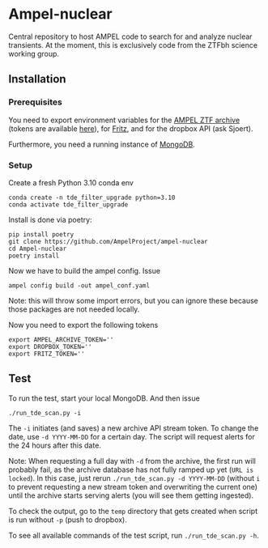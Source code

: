 # Ampel-nuclear
Central repository to host AMPEL code to search for and analyze nuclear transients. At the moment, this is exclusively code from the ZTFbh science working group.

## Installation
### Prerequisites
You need to export environment variables for the [AMPEL ZTF archive](https://ampelproject.github.io/astronomy/ztf/index) (tokens are available [here](https://ampel.zeuthen.desy.de/live/dashboard/tokens)), for [Fritz](https://fritz.science/), and for the dropbox API (ask Sjoert). 

Furthermore, you need a running instance of [MongoDB](https://www.mongodb.com/docs/manual/installation/).

### Setup
Create a fresh Python 3.10 conda env
```
conda create -n tde_filter_upgrade python=3.10
conda activate tde_filter_upgrade
```
Install is done via poetry:
```
pip install poetry 
git clone https://github.com/AmpelProject/ampel-nuclear
cd Ampel-nuclear
poetry install
```
Now we have to build the ampel config. Issue
```
ampel config build -out ampel_conf.yaml
```
Note: this will throw some import errors, but you can ignore these because those packages are not needed locally. 

Now you need to export the following tokens
```
export AMPEL_ARCHIVE_TOKEN='' 
export DROPBOX_TOKEN=''
export FRITZ_TOKEN=''
```

## Test
To run the test, start your local MongoDB. And then issue

```
./run_tde_scan.py -i
```

The `-i` initiates (and saves) a new archive API stream token. To change the date, use `-d YYYY-MM-DD` for a certain day. The script will request alerts for the 24 hours after this date. 

Note: When requesting a full day with `-d` from the archive, the first run will probably fail, as the archive database has not fully ramped up yet (`URL is locked`). In this case, just rerun `./run_tde_scan.py -d YYYY-MM-DD` (without `i` to prevent requesting a new stream token and overwriting the current one) until the archive starts serving alerts (you will see them getting ingested).

To check the output, go to the `temp` directory that gets created when script is run without `-p` (push to dropbox).

To see all available commands of the test script, run `./run_tde_scan.py -h`.
